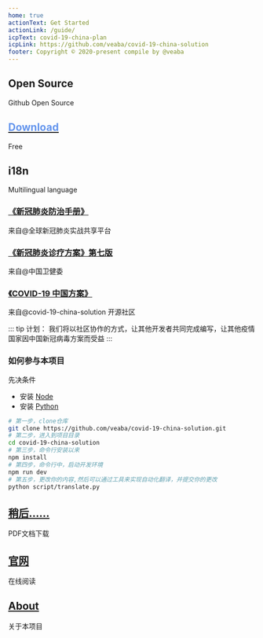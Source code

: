 ```yaml
---
home: true
actionText: Get Started
actionLink: /guide/
icpText: covid-19-china-plan
icpLink: https://github.com/veaba/covid-19-china-solution
footer: Copyright © 2020-present compile by @veaba
---
```


<div style="text-align: center">
</div>

<div class="features">
  <div class="feature">
    <h2>Open Source</h2>
    <p>Github Open Source</p>
  </div>
  <div class="feature">
    <a href="javascript:alert('waiting')"><h2 style="color: cornflowerblue">Download</h2></a>
    <p>Free</p>
  </div>
  <div class="feature">
    <h2>i18n</h2>
    <p>Multilingual language</p>
  </div>
</div>

<div style="text-align: center">
</div>

<div class="features">
  <div class="feature">
    <a href=""> <h3>《新冠肺炎防治手册》</h3></a>
    <p>来自@全球新冠肺炎实战共享平台</p>
  </div>
  <div class="feature">
   <a href=""> <h3>《新冠肺炎诊疗方案》第七版</h3></a>
    <p>来自@中国卫健委</p>
  </div>
  <div class="feature">
    <a href=""><h3>《COVID-19 中国方案》</h3></a>
    <p>来自@covid-19-china-solution 开源社区</p>
  </div>
</div>




::: tip 计划：
我们将以社区协作的方式，让其他开发者共同完成编写，让其他疫情国家因中国新冠病毒方案而受益
:::

### 如何参与本项目

先决条件
- 安装 [Node](https://nodejs.org/)
- 安装 [Python](https://python.org/)
``` bash
# 第一步，clone仓库
git clone https://github.com/veaba/covid-19-china-solution.git
# 第二步，进入到项目目录
cd covid-19-china-solution
# 第三步，命令行安装以来
npm install
# 第四步，命令行中，启动开发环境
npm run dev 
# 第五步，更改你的内容,然后可以通过工具来实现自动化翻译，并提交你的更改
python script/translate.py

```


<div class="features">
  <div class="feature">
    <h2><a href="javascript:void(0)">稍后……</a></h2>
    <p>PDF文档下载</p>
  </div>
  <div class="feature">
    <h2><a href="https://covid-19-china-solution.datav.ai/">官网</a></h2>
    <p>在线阅读</p>
  </div>
  <div class="feature">
    <h2><a href="https://github.com/veaba/covid-19-china-plan">About</a></h2>
    <p>关于本项目</p>
  </div>
</div>
